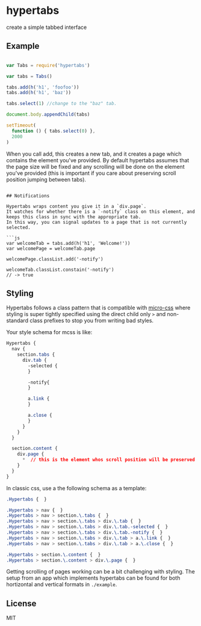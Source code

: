 # hypertabs

create a simple tabbed interface

## Example

``` js

var Tabs = require('hypertabs')

var tabs = Tabs()

tabs.add(h('h1', 'foofoo'))
tabs.add(h('h1', 'baz'))

tabs.select(1) //change to the "baz" tab.

document.body.appendChild(tabs)

setTimeout(
  function () { tabs.select(0) },
  2000
)
```

When you call add, this creates a new tab, and it creates a page which contains the element you've provided.
By default hypertabs assumes that the page size will be fixed and any scrolling will be done on the element you've provided (this is important if you care about preserving scroll position jumping between tabs).
```

## Notifications

Hypertabs wraps content you give it in a `div.page`.
It watches for whether there is a `-notify` class on this element, and keeps this class in sync with the appropriate tab.
In this way, you can signal updates to a page that is not currently selected.

```js
var welcomeTab = tabs.add(h('h1', 'Welcome!'))
var welcomePage = welcomeTab.page

welcomePage.classList.add('-notify')

welcomeTab.classList.constain('-notify')
// -> true
```

## Styling

Hypertabs follows a class pattern that is compatible with [micro-css](https://github.com/mmckegg/micro-css) where styling is super tightly specified using the direct child only `>` and non-standard class prefixes to stop you from writing bad styles.

Your style schema for mcss is like:

```css
Hypertabs {
  nav {
    section.tabs {
      div.tab {
        -selected {
        }

        -notify{
        }

        a.link {
        }

        a.close {
        }
      }
    }
  }

  section.content {
    div.page {
      *  // this is the element whos scroll position will be preserved
    }
  }
}
```

In classic css, use a the following schema as a template:
```css
.Hypertabs {  }

.Hypertabs > nav {  }
.Hypertabs > nav > section.\.tabs {  }
.Hypertabs > nav > section.\.tabs > div.\.tab {  }
.Hypertabs > nav > section.\.tabs > div.\.tab.-selected {  }
.Hypertabs > nav > section.\.tabs > div.\.tab.-notify {  }
.Hypertabs > nav > section.\.tabs > div.\.tab > a.\.link {  }
.Hypertabs > nav > section.\.tabs > div.\.tab > a.\.close {  }

.Hypertabs > section.\.content {  }
.Hypertabs > section.\.content > div.\.page {  }
```

Getting scrolling of pages working can be a bit challenging with styling. The setup from an app which implements hypertabs can be found for both hortizontal and vertical formats in `./example`.

## License

MIT

